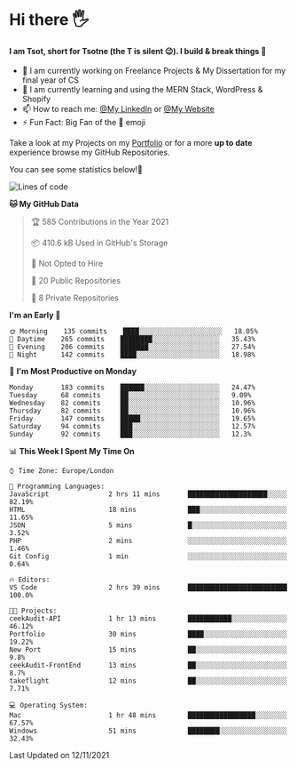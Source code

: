 # Hi there :raised_hand_with_fingers_splayed:
#### I am Tsot, short for Tsotne (the T is silent :wink:). I build & break things :space_invader:
- :telescope: I am currently working on Freelance Projects & My Dissertation for my final year of CS
- :seedling: I am currently learning and using the MERN Stack, WordPress & Shopify
- :mailbox: How to reach me: [@My LinkedIn](https://www.linkedin.com/in/tsotne-gvadzabia/) or [@My Website](https://tsotnegvadzabia.me/contact)
- :zap: Fun Fact: Big Fan of the :space_invader: emoji

Take a look at my Projects on my [Portfolio](https://tsotne.co.uk/) or for a more **up to date** experience browse my GitHub Repositories.

You can see some statistics below!:space_invader:
<!--START_SECTION:waka-->
![Lines of code](https://img.shields.io/badge/From%20Hello%20World%20I%27ve%20Written-3.5%20million%20lines%20of%20code-blue)

**🐱 My GitHub Data** 

> 🏆 585 Contributions in the Year 2021
 > 
> 📦 410.6 kB Used in GitHub's Storage 
 > 
> 🚫 Not Opted to Hire
 > 
> 📜 20 Public Repositories 
 > 
> 🔑 8 Private Repositories  
 > 
**I'm an Early 🐤** 

```text
🌞 Morning    135 commits    ████░░░░░░░░░░░░░░░░░░░░░   18.05% 
🌆 Daytime    265 commits    ████████░░░░░░░░░░░░░░░░░   35.43% 
🌃 Evening    206 commits    ███████░░░░░░░░░░░░░░░░░░   27.54% 
🌙 Night      142 commits    ████░░░░░░░░░░░░░░░░░░░░░   18.98%

```
📅 **I'm Most Productive on Monday** 

```text
Monday       183 commits    ██████░░░░░░░░░░░░░░░░░░░   24.47% 
Tuesday      68 commits     ██░░░░░░░░░░░░░░░░░░░░░░░   9.09% 
Wednesday    82 commits     ██░░░░░░░░░░░░░░░░░░░░░░░   10.96% 
Thursday     82 commits     ██░░░░░░░░░░░░░░░░░░░░░░░   10.96% 
Friday       147 commits    █████░░░░░░░░░░░░░░░░░░░░   19.65% 
Saturday     94 commits     ███░░░░░░░░░░░░░░░░░░░░░░   12.57% 
Sunday       92 commits     ███░░░░░░░░░░░░░░░░░░░░░░   12.3%

```


📊 **This Week I Spent My Time On** 

```text
⌚︎ Time Zone: Europe/London

💬 Programming Languages: 
JavaScript               2 hrs 11 mins       ████████████████████░░░░░   82.19% 
HTML                     18 mins             ███░░░░░░░░░░░░░░░░░░░░░░   11.65% 
JSON                     5 mins              █░░░░░░░░░░░░░░░░░░░░░░░░   3.52% 
PHP                      2 mins              ░░░░░░░░░░░░░░░░░░░░░░░░░   1.46% 
Git Config               1 min               ░░░░░░░░░░░░░░░░░░░░░░░░░   0.64%

🔥 Editors: 
VS Code                  2 hrs 39 mins       █████████████████████████   100.0%

🐱‍💻 Projects: 
ceekAudit-API            1 hr 13 mins        ███████████░░░░░░░░░░░░░░   46.12% 
Portfolio                30 mins             ████░░░░░░░░░░░░░░░░░░░░░   19.22% 
New Port                 15 mins             ██░░░░░░░░░░░░░░░░░░░░░░░   9.8% 
ceekAudit-FrontEnd       13 mins             ██░░░░░░░░░░░░░░░░░░░░░░░   8.7% 
takeflight               12 mins             ██░░░░░░░░░░░░░░░░░░░░░░░   7.71%

💻 Operating System: 
Mac                      1 hr 48 mins        █████████████████░░░░░░░░   67.57% 
Windows                  51 mins             ████████░░░░░░░░░░░░░░░░░   32.43%

```


 Last Updated on 12/11/2021
<!--END_SECTION:waka-->
